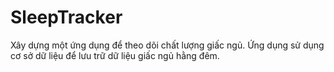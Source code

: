 SleepTracker 
============================================================================

Xây dựng một ứng dụng để theo dõi chất lượng giấc ngủ. 
Ứng dụng sử dụng cơ sở dữ liệu để lưu trữ dữ liệu giấc ngủ hằng đêm.